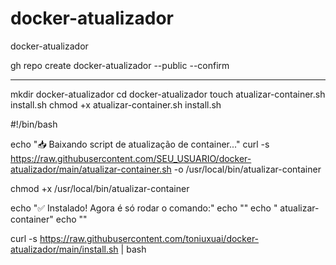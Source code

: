# docker-atualizador
docker-atualizador

gh repo create docker-atualizador --public --confirm

****
mkdir docker-atualizador
cd docker-atualizador
touch atualizar-container.sh install.sh
chmod +x atualizar-container.sh install.sh

#!/bin/bash

echo "📥 Baixando script de atualização de container..."
curl -s https://raw.githubusercontent.com/SEU_USUARIO/docker-atualizador/main/atualizar-container.sh -o /usr/local/bin/atualizar-container

chmod +x /usr/local/bin/atualizar-container

echo "✅ Instalado! Agora é só rodar o comando:"
echo ""
echo "    atualizar-container"
echo ""


curl -s https://raw.githubusercontent.com/toniuxuai/docker-atualizador/main/install.sh | bash
